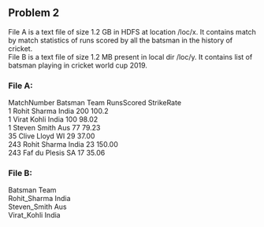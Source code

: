 ## Problem 2 
File A is a text file of size 1.2 GB in HDFS at location /loc/x. It contains match by  match statistics of runs scored by all the batsman in the history of cricket.  
File B is a text file of size 1.2 MB present in local dir /loc/y. It contains list of batsman playing in cricket world cup 2019.  

### File A:  
MatchNumber Batsman Team RunsScored StrikeRate  
1 Rohit Sharma India 200 100.2  
1 Virat Kohli India 100 98.02  
1 Steven Smith Aus 77 79.23  
35 Clive Lloyd WI 29 37.00  
243 Rohit Sharma India 23 150.00  
243 Faf du Plesis SA 17 35.06  

### File B:  
Batsman Team  
Rohit_Sharma India  
Steven_Smith Aus  
Virat_Kohli India  
